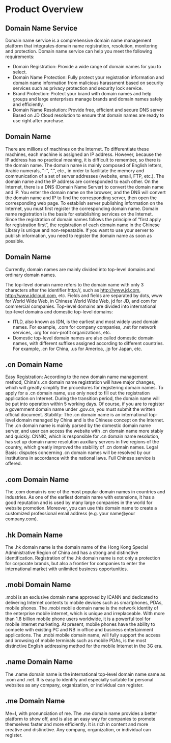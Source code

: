# Product Overview

## Domain Name Service

Domain name service is a comprehensive domain name management platform that integrates domain name registration, resolution, monitoring and protection. Domain name service can help you meet the following requirements:
- Domain Registration: Provide a wide range of domain names for you to select.
- Domain Name Protection: Fully protect your registration information and domain name information from malicious harassment based on security services such as privacy protection and security lock service.
- Brand Protection: Protect your brand with domain names and help groups and large enterprises manage brands and domain names safely and efficiently.
- Domain Name Resolution: Provide free, efficient and secure DNS server Based on JD Cloud resolution to ensure that domain names are ready to use right after purchase.


## Domain Name

There are millions of machines on the Internet. To differentiate these machines, each machine is assigned an IP address. However, because the IP address has no practical meaning, it is difficult to remember, so there is the domain name.
The domain name is mainly composed of English letters, Arabic numerals, "-", ".", etc., in order to facilitate the memory and communication of a set of server addresses (website, email, FTP, etc.).
The domain name and the IP address are corresponded to each other. On the Internet, there is a DNS (Domain Name Server) to convert the domain name and IP. You enter the domain name on the browser, and the DNS will convert the domain name and IP to find the corresponding server, then open the corresponding web page.
To establish  server publishing information on the Internet, you must first register the corresponding domain name. Domain name registration is the basis for establishing services on the Internet. Since the registration of domain names follows the principle of “first apply for registration first”, the registration of each domain name in the Chinese Library is unique and non-repeatable. If you want to use your server to publish information, you need to register the domain name as soon as possible.


## Domain Name
Currently, domain names are mainly divided into top-level domains and ordinary domain names.

The top-level domain name refers to the domain name with only 3 characters after the identifier http://, such as http://www.jd.com, http://www.jdcloud.com, etc. Fields and fields are separated by dots, www for World Wide Web, in Chinese World Wide Web, jd for JD, and com for commercial companies.
Top-level domains are divided into international top-level domains and domestic top-level domains:

- ITLD, also known as IDN, is the earliest and most widely used domain names. For example, .com for company companies, .net for network services, .org for non-profit organizations, etc.
- Domestic top-level domain names are also called domestic domain names, with different suffixes assigned according to different countries. For example, .cn for China, .us for America, .jp for Japan, etc.

## .cn Domain Name
Easy Registration: According to the new domain name management method, China's .cn domain name registration will have major changes, which will greatly simplify the procedures for registering domain names. To apply for a .cn domain name, use only need to fill out the registration application on Internet. During the transition period, the domain name will be put into operation within 5 working days. Of course, if you are to register a government domain name under .gov.cn, you must submit the written official document.
Stability: The .cn domain name is an international top-level domain managed by China and is the Chinese concept on the Internet. The .cn domain name is mainly parsed by the domestic domain name server, and user can access the website with .cn domain name more stably and quickly. CNNIC, which is responsible for .cn domain name resolution, has set up domain name resolution auxiliary servers in five regions of the country, which greatly improved the stability of .cn domain names.
Legal Basis: disputes concerning .cn domain names will be resolved by our institutions in accordance with the national laws. Full Chinese service is offered.

## .com Domain Name
The .com domain is one of the most popular domain names in countries and industries. As one of the earliest domain name with extensions, it has a good reputation and is used by many large companies in the world for website promotion. Moreover, you can use this domain name to create a customized professional email address (e.g. your name@your company.com).

## .hk Domain Name
The .hk domain name is the domain name of the Hong Kong Special Administrative Region of China and has a strong and distinctive identification. Registration of the .hk domain name is not only a protection for corporate brands, but also a frontier for companies to enter the international market with unlimited business opportunities.


## .mobi Domain Name
.mobi is an exclusive domain name approved by ICANN and dedicated to delivering Internet contents to mobile devices such as smartphones, PDAs, mobile phones. The .mobi mobile domain name is the network identity of the enterprise mobile internet, which is unique and irreplaceable. With more than 1.8 billion mobile phone users worldwide, it is a powerful tool for mobile internet marketing. At present, mobile phones have the ability to compete with existing PC and NB in office and business entertainment applications. The .mobi mobile domain name, will fully support the access and browsing of mobile terminals such as mobile PDAs, is the most distinctive English addressing method for the mobile Internet in the 3G era.

## .name Domain Name
The .name domain name is the international top-level domain name same as .com and .net. It is easy to identify and especially suitable for personal websites as any company, organization, or individual can register.

## .me Domain Name
Me=I, with pronunciation of me. The .me domain name provides a better platform to show off, and is also an easy way for companies to promote themselves faster and more efficiently. It is rich in content and more creative and distinctive. Any company, organization, or individual can register.
